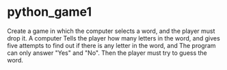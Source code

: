 # python_game1

Create a game in which the computer selects a word, and the player must drop it. A computer
Tells the player how many letters in the word, and gives five attempts to find out if there is any letter in the word, and
The program can only answer "Yes" and
"No". Then the player must try to guess the word.
